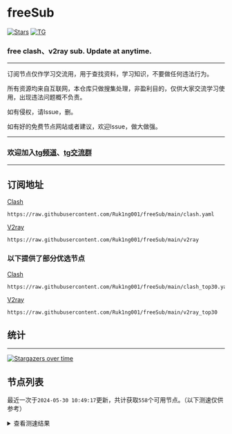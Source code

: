 # freeSub
[![Stars](https://img.shields.io/github/stars/Ruk1ng001/freeSub)](https://github.com/Ruk1ng001/freeSub/stargazers)
[![TG](https://img.shields.io/badge/Telegram-gray?logo=Telegram)](https://t.me/Ruk1ng001)
### free clash、v2ray sub. Update at anytime.

---

订阅节点仅作学习交流用，用于查找资料，学习知识，不要做任何违法行为。

所有资源均来自互联网，本仓库只做搜集处理，非盈利目的，仅供大家交流学习使用，出现违法问题概不负责。

如有侵权，请Issue，删。

如有好的免费节点网站或者建议，欢迎Issue，做大做强。

---

### 欢迎加入[tg频道](https://t.me/Ruk1ng001)、[tg交流群](https://t.me/+-e-b04EE5Cw2NmU1)

---

## 订阅地址
[Clash](https://raw.githubusercontent.com/Ruk1ng001/freeSub/main/clash.yaml)
```
https://raw.githubusercontent.com/Ruk1ng001/freeSub/main/clash.yaml
```
[V2ray](https://raw.githubusercontent.com/Ruk1ng001/freeSub/main/v2ray)
```
https://raw.githubusercontent.com/Ruk1ng001/freeSub/main/v2ray
```
### 以下提供了部分优选节点

[Clash](https://raw.githubusercontent.com/Ruk1ng001/freeSub/main/clash_top30.yaml)
```
https://raw.githubusercontent.com/Ruk1ng001/freeSub/main/clash_top30.yaml
```
[V2ray](https://raw.githubusercontent.com/Ruk1ng001/freeSub/main/v2ray_top30)
```
https://raw.githubusercontent.com/Ruk1ng001/freeSub/main/v2ray_top30
```

## 统计

---

[![Stargazers over time](https://starchart.cc/Ruk1ng001/freeSub.svg)](https://starchart.cc/Ruk1ng001/freeSub)

## 节点列表

最近一次于`2024-05-30 10:49:17`更新，共计获取`558`个可用节点。（以下测速仅供参考）

<details> <summary>查看测速结果</summary>

| 序号 | 节点 | 带宽 | 延迟 |
|:--:|:--:|:--:|:--:|
 | 1 | CN😈github.com/Ruk1ng001_121861259 | 4.04MB/s | 425.00ms |
 | 2 | CN😈github.com/Ruk1ng001_609196830 | 3.84MB/s | 354.00ms |
 | 3 | CN😈github.com/Ruk1ng001_193044642 | 3.80MB/s | 400.00ms |
 | 4 | CN😈github.com/Ruk1ng001_-1206978789 | 3.65MB/s | 541.00ms |
 | 5 | JP😈github.com/Ruk1ng001_-1576351483 | 3.54MB/s | 925.00ms |
 | 6 | CN😈github.com/Ruk1ng001_-7431999 | 3.48MB/s | 367.00ms |
 | 7 | CA😈github.com/Ruk1ng001_917255977 | 3.27MB/s | 509.00ms |
 | 8 | CN😈github.com/Ruk1ng001_319638692 | 3.19MB/s | 670.00ms |
 | 9 | HK😈github.com/Ruk1ng001_88064420 | 3.18MB/s | 567.00ms |
 | 10 | CN😈github.com/Ruk1ng001_2026941423 | 3.15MB/s | 1211.00ms |
 | 11 | CH😈github.com/Ruk1ng001_208737143 | 3.11MB/s | 519.00ms |
 | 12 | CN😈github.com/Ruk1ng001_734593672 | 3.08MB/s | 716.00ms |
 | 13 | CN😈github.com/Ruk1ng001_-1240602613 | 3.04MB/s | 538.00ms |
 | 14 | CN😈github.com/Ruk1ng001_906394546 | 2.92MB/s | 630.00ms |
 | 15 | CN😈github.com/Ruk1ng001_-945379178 | 2.88MB/s | 1864.00ms |
 | 16 | CN😈github.com/Ruk1ng001_15813681 | 2.83MB/s | 467.00ms |
 | 17 | CH😈github.com/Ruk1ng001_-542589151 | 2.75MB/s | 660.00ms |
 | 18 | CN😈github.com/Ruk1ng001_-315924638 | 2.73MB/s | 549.00ms |
 | 19 | CN😈github.com/Ruk1ng001_-1820570870 | 2.71MB/s | 523.00ms |
 | 20 | CH😈github.com/Ruk1ng001_-691478478 | 2.71MB/s | 1508.00ms |
 | 21 | Other😈github.com/Ruk1ng001_-1279966270 | 2.66MB/s | 709.00ms |
 | 22 | CN😈github.com/Ruk1ng001_1125181774 | 2.54MB/s | 616.00ms |
 | 23 | Euro😈github.com/Ruk1ng001_-396401532 | 2.52MB/s | 604.00ms |
 | 24 | CN😈github.com/Ruk1ng001_740724400 | 2.47MB/s | 1387.00ms |
 | 25 | CN😈github.com/Ruk1ng001_-1922129779 | 2.33MB/s | 313.00ms |
 | 26 | SG😈github.com/Ruk1ng001_-2065841208 | 2.30MB/s | 471.00ms |
 | 27 | CN😈github.com/Ruk1ng001_-1518005797 | 2.28MB/s | 582.00ms |
 | 28 | TW😈github.com/Ruk1ng001_-406124601 | 2.27MB/s | 400.00ms |
 | 29 | Other😈github.com/Ruk1ng001_-154105765 | 2.27MB/s | 586.00ms |
 | 30 | CN😈github.com/Ruk1ng001_999422102 | 2.25MB/s | 984.00ms |
 | 31 | CH😈github.com/Ruk1ng001_-17622710 | 2.24MB/s | 753.00ms |
 | 32 | SG😈github.com/Ruk1ng001_120470051 | 2.23MB/s | 473.00ms |
 | 33 | TW😈github.com/Ruk1ng001_-414360870 | 2.22MB/s | 380.00ms |
 | 34 | TW😈github.com/Ruk1ng001_-604235110 | 2.20MB/s | 355.00ms |
 | 35 | SG😈github.com/Ruk1ng001_389033407 | 2.20MB/s | 524.00ms |
 | 36 | SG😈github.com/Ruk1ng001_-457391637 | 2.18MB/s | 527.00ms |
 | 37 | CN😈github.com/Ruk1ng001_-1784601529 | 2.17MB/s | 524.00ms |
 | 38 | CA😈github.com/Ruk1ng001_-2134427733 | 2.10MB/s | 1670.00ms |
 | 39 | CN😈github.com/Ruk1ng001_146912623 | 2.07MB/s | 773.00ms |
 | 40 | KR😈github.com/Ruk1ng001_-869093871 | 2.06MB/s | 418.00ms |
 | 41 | Other😈github.com/Ruk1ng001_428710377 | 2.04MB/s | 349.00ms |
 | 42 | Asia😈github.com/Ruk1ng001_745024524 | 2.03MB/s | 839.00ms |
 | 43 | CN😈github.com/Ruk1ng001_-2087116798 | 2.01MB/s | 755.00ms |
 | 44 | SG😈github.com/Ruk1ng001_805306763 | 2.00MB/s | 417.00ms |
 | 45 | JP😈github.com/Ruk1ng001_917828689 | 1.96MB/s | 415.00ms |
 | 46 | AU😈github.com/Ruk1ng001_1219834131 | 1.95MB/s | 583.00ms |
 | 47 | CN😈github.com/Ruk1ng001_-903636143 | 1.93MB/s | 1055.00ms |
 | 48 | HK😈github.com/Ruk1ng001_1203476530 | 1.84MB/s | 1378.00ms |
 | 49 | HK😈github.com/Ruk1ng001_-2071948513 | 1.83MB/s | 801.00ms |
 | 50 | SG😈github.com/Ruk1ng001_848727 | 1.81MB/s | 393.00ms |
 | 51 | KR😈github.com/Ruk1ng001_-1199331161 | 1.80MB/s | 663.00ms |
 | 52 | Africa😈github.com/Ruk1ng001_986862858 | 1.73MB/s | 452.00ms |
 | 53 | CN😈github.com/Ruk1ng001_477943742 | 1.71MB/s | 1395.00ms |
 | 54 | HK😈github.com/Ruk1ng001_-1255103907 | 1.62MB/s | 1181.00ms |
 | 55 | JP😈github.com/Ruk1ng001_-360716951 | 1.61MB/s | 566.00ms |
 | 56 | JP😈github.com/Ruk1ng001_1190651620 | 1.57MB/s | 520.00ms |
 | 57 | CN😈github.com/Ruk1ng001_482506552 | 1.56MB/s | 1198.00ms |
 | 58 | CA😈github.com/Ruk1ng001_1864580791 | 1.55MB/s | 1358.00ms |
 | 59 | JP😈github.com/Ruk1ng001_-1057562907 | 1.54MB/s | 650.00ms |
 | 60 | UM😈github.com/Ruk1ng001_-1886715007 | 1.54MB/s | 1327.00ms |
 | 61 | CA😈github.com/Ruk1ng001_-1591117744 | 1.54MB/s | 1542.00ms |
 | 62 | CN😈github.com/Ruk1ng001_825794549 | 1.53MB/s | 654.00ms |
 | 63 | CA😈github.com/Ruk1ng001_-1434398084 | 1.52MB/s | 1449.00ms |
 | 64 | JP😈github.com/Ruk1ng001_839126155 | 1.51MB/s | 510.00ms |
 | 65 | CA😈github.com/Ruk1ng001_484002641 | 1.50MB/s | 1689.00ms |
 | 66 | CN😈github.com/Ruk1ng001_-1515620563 | 1.48MB/s | 649.00ms |
 | 67 | UM😈github.com/Ruk1ng001_885467544 | 1.48MB/s | 1235.00ms |
 | 68 | CA😈github.com/Ruk1ng001_200979588 | 1.47MB/s | 1795.00ms |
 | 69 | CA😈github.com/Ruk1ng001_-1434600519 | 1.45MB/s | 1851.00ms |
 | 70 | CA😈github.com/Ruk1ng001_-342995459 | 1.45MB/s | 1247.00ms |
 | 71 | CA😈github.com/Ruk1ng001_1791391889 | 1.43MB/s | 1760.00ms |
 | 72 | Americas😈github.com/Ruk1ng001_1388672434 | 1.42MB/s | 1687.00ms |
 | 73 | UM😈github.com/Ruk1ng001_-2038148295 | 1.42MB/s | 1278.00ms |
 | 74 | KZ😈github.com/Ruk1ng001_-581594089 | 1.42MB/s | 915.00ms |
 | 75 | CA😈github.com/Ruk1ng001_1024170753 | 1.40MB/s | 1496.00ms |
 | 76 | CA😈github.com/Ruk1ng001_577571612 | 1.40MB/s | 1067.00ms |
 | 77 | CN😈github.com/Ruk1ng001_-1675632582 | 1.39MB/s | 574.00ms |
 | 78 | UM😈github.com/Ruk1ng001_-102191318 | 1.38MB/s | 1594.00ms |
 | 79 | KR😈github.com/Ruk1ng001_336742953 | 1.38MB/s | 643.00ms |
 | 80 | CA😈github.com/Ruk1ng001_-1787101752 | 1.36MB/s | 1792.00ms |
 | 81 | CA😈github.com/Ruk1ng001_-1335804858 | 1.34MB/s | 944.00ms |
 | 82 | SG😈github.com/Ruk1ng001_-2026700889 | 1.34MB/s | 482.00ms |
 | 83 | CA😈github.com/Ruk1ng001_692031390 | 1.34MB/s | 2081.00ms |
 | 84 | UM😈github.com/Ruk1ng001_435540059 | 1.33MB/s | 1261.00ms |
 | 85 | CA😈github.com/Ruk1ng001_-561045334 | 1.33MB/s | 1567.00ms |
 | 86 | US😈github.com/Ruk1ng001_913848007 | 1.32MB/s | 1652.00ms |
 | 87 | CA😈github.com/Ruk1ng001_-971398023 | 1.31MB/s | 1554.00ms |
 | 88 | Other😈github.com/Ruk1ng001_-352530556 | 1.31MB/s | 1040.00ms |
 | 89 | CA😈github.com/Ruk1ng001_879568574 | 1.30MB/s | 533.00ms |
 | 90 | CA😈github.com/Ruk1ng001_834795342 | 1.29MB/s | 1052.00ms |
 | 91 | UM😈github.com/Ruk1ng001_-986054600 | 1.29MB/s | 1022.00ms |
 | 92 | CA😈github.com/Ruk1ng001_519180423 | 1.27MB/s | 1009.00ms |
 | 93 | UM😈github.com/Ruk1ng001_1978053647 | 1.27MB/s | 1062.00ms |
 | 94 | CA😈github.com/Ruk1ng001_1712162064 | 1.26MB/s | 1711.00ms |
 | 95 | JP😈github.com/Ruk1ng001_1569210954 | 1.25MB/s | 521.00ms |
 | 96 | UM😈github.com/Ruk1ng001_-1729192643 | 1.25MB/s | 1118.00ms |
 | 97 | Other😈github.com/Ruk1ng001_2092996903 | 1.25MB/s | 991.00ms |
 | 98 | Other😈github.com/Ruk1ng001_-553933340 | 1.24MB/s | 1093.00ms |
 | 99 | CA😈github.com/Ruk1ng001_-398383811 | 1.24MB/s | 1064.00ms |
 | 100 | UM😈github.com/Ruk1ng001_226075827 | 1.22MB/s | 1436.00ms |
 | 101 | CN😈github.com/Ruk1ng001_2121892508 | 1.22MB/s | 608.00ms |
 | 102 | UM😈github.com/Ruk1ng001_504772146 | 1.21MB/s | 1104.00ms |
 | 103 | CN😈github.com/Ruk1ng001_1708283347 | 1.21MB/s | 702.00ms |
 | 104 | CN😈github.com/Ruk1ng001_1704349606 | 1.20MB/s | 1188.00ms |
 | 105 | CA😈github.com/Ruk1ng001_1007607298 | 1.20MB/s | 1782.00ms |
 | 106 | Other😈github.com/Ruk1ng001_901170620 | 1.20MB/s | 1042.00ms |
 | 107 | CA😈github.com/Ruk1ng001_-1967456951 | 1.18MB/s | 1089.00ms |
 | 108 | Other😈github.com/Ruk1ng001_-618823350 | 1.17MB/s | 1106.00ms |
 | 109 | CA😈github.com/Ruk1ng001_-2025883988 | 1.17MB/s | 1497.00ms |
 | 110 | CA😈github.com/Ruk1ng001_-1946169941 | 1.17MB/s | 1717.00ms |
 | 111 | CA😈github.com/Ruk1ng001_2008048428 | 1.17MB/s | 1639.00ms |
 | 112 | CA😈github.com/Ruk1ng001_-1716620041 | 1.17MB/s | 1786.00ms |
 | 113 | CA😈github.com/Ruk1ng001_-445362946 | 1.17MB/s | 1557.00ms |
 | 114 | CN😈github.com/Ruk1ng001_1207210027 | 1.15MB/s | 896.00ms |
 | 115 | UM😈github.com/Ruk1ng001_820753645 | 1.15MB/s | 1723.00ms |
 | 116 | US😈github.com/Ruk1ng001_2008536902 | 1.15MB/s | 2594.00ms |
 | 117 | UM😈github.com/Ruk1ng001_-973268451 | 1.15MB/s | 1470.00ms |
 | 118 | UM😈github.com/Ruk1ng001_1941783802 | 1.15MB/s | 1903.00ms |
 | 119 | CA😈github.com/Ruk1ng001_-1229922289 | 1.14MB/s | 1538.00ms |
 | 120 | CA😈github.com/Ruk1ng001_-896856930 | 1.14MB/s | 1175.00ms |
 | 121 | CA😈github.com/Ruk1ng001_1840301856 | 1.14MB/s | 1560.00ms |
 | 122 | CA😈github.com/Ruk1ng001_1885262548 | 1.13MB/s | 1689.00ms |
 | 123 | Other😈github.com/Ruk1ng001_482699947 | 1.13MB/s | 565.00ms |
 | 124 | Americas😈github.com/Ruk1ng001_218289681 | 1.13MB/s | 1461.00ms |
 | 125 | CA😈github.com/Ruk1ng001_-1344744970 | 1.13MB/s | 1675.00ms |
 | 126 | DE😈github.com/Ruk1ng001_973732504 | 1.12MB/s | 828.00ms |
 | 127 | UM😈github.com/Ruk1ng001_-1094959828 | 1.12MB/s | 977.00ms |
 | 128 | CA😈github.com/Ruk1ng001_-1508768369 | 1.12MB/s | 1623.00ms |
 | 129 | CN😈github.com/Ruk1ng001_1950986225 | 1.12MB/s | 763.00ms |
 | 130 | CA😈github.com/Ruk1ng001_1262241565 | 1.11MB/s | 1738.00ms |
 | 131 | CA😈github.com/Ruk1ng001_-316410428 | 1.11MB/s | 1674.00ms |
 | 132 | UM😈github.com/Ruk1ng001_-862566499 | 1.11MB/s | 1164.00ms |
 | 133 | CA😈github.com/Ruk1ng001_-1195446286 | 1.10MB/s | 2065.00ms |
 | 134 | CA😈github.com/Ruk1ng001_1362513501 | 1.10MB/s | 1502.00ms |
 | 135 | CA😈github.com/Ruk1ng001_-589470478 | 1.09MB/s | 2055.00ms |
 | 136 | CA😈github.com/Ruk1ng001_-1675523015 | 1.09MB/s | 1765.00ms |
 | 137 | CH😈github.com/Ruk1ng001_-1024973147 | 1.09MB/s | 983.00ms |
 | 138 | CA😈github.com/Ruk1ng001_2145981711 | 1.09MB/s | 1524.00ms |
 | 139 | CA😈github.com/Ruk1ng001_1602438490 | 1.09MB/s | 1727.00ms |
 | 140 | SG😈github.com/Ruk1ng001_1604151024 | 1.09MB/s | 519.00ms |
 | 141 | CA😈github.com/Ruk1ng001_859666330 | 1.09MB/s | 1721.00ms |
 | 142 | UM😈github.com/Ruk1ng001_532150856 | 1.08MB/s | 1516.00ms |
 | 143 | CA😈github.com/Ruk1ng001_-344621652 | 1.08MB/s | 1901.00ms |
 | 144 | CA😈github.com/Ruk1ng001_-741131825 | 1.08MB/s | 1624.00ms |
 | 145 | CA😈github.com/Ruk1ng001_476804553 | 1.07MB/s | 1727.00ms |
 | 146 | CA😈github.com/Ruk1ng001_770685880 | 1.07MB/s | 1216.00ms |
 | 147 | CA😈github.com/Ruk1ng001_-1905948420 | 1.07MB/s | 1942.00ms |
 | 148 | Other😈github.com/Ruk1ng001_-1039305949 | 1.07MB/s | 1240.00ms |
 | 149 | CA😈github.com/Ruk1ng001_-1506424712 | 1.07MB/s | 1621.00ms |
 | 150 | CA😈github.com/Ruk1ng001_1885078087 | 1.07MB/s | 1770.00ms |
 | 151 | CA😈github.com/Ruk1ng001_-512912460 | 1.07MB/s | 1726.00ms |
 | 152 | FR😈github.com/Ruk1ng001_-1722029935 | 1.07MB/s | 1760.00ms |
 | 153 | CA😈github.com/Ruk1ng001_1216034403 | 1.07MB/s | 2042.00ms |
 | 154 | CA😈github.com/Ruk1ng001_-543182953 | 1.07MB/s | 2002.00ms |
 | 155 | CA😈github.com/Ruk1ng001_-1920177184 | 1.06MB/s | 1680.00ms |
 | 156 | Americas😈github.com/Ruk1ng001_-348534521 | 1.06MB/s | 1960.00ms |
 | 157 | CA😈github.com/Ruk1ng001_-617535767 | 1.06MB/s | 1732.00ms |
 | 158 | CA😈github.com/Ruk1ng001_-975398139 | 1.06MB/s | 1745.00ms |
 | 159 | CA😈github.com/Ruk1ng001_2053352048 | 1.06MB/s | 1550.00ms |
 | 160 | CA😈github.com/Ruk1ng001_-1745654583 | 1.06MB/s | 1654.00ms |
 | 161 | CA😈github.com/Ruk1ng001_-23463625 | 1.06MB/s | 1950.00ms |
 | 162 | CA😈github.com/Ruk1ng001_-126199103 | 1.05MB/s | 1674.00ms |
 | 163 | CA😈github.com/Ruk1ng001_-198795569 | 1.05MB/s | 1687.00ms |
 | 164 | CA😈github.com/Ruk1ng001_1307001835 | 1.04MB/s | 1906.00ms |
 | 165 | CA😈github.com/Ruk1ng001_1923442888 | 1.04MB/s | 1560.00ms |
 | 166 | CA😈github.com/Ruk1ng001_2072035133 | 1.04MB/s | 1862.00ms |
 | 167 | CA😈github.com/Ruk1ng001_-964437350 | 1.04MB/s | 1584.00ms |
 | 168 | CA😈github.com/Ruk1ng001_-1296741748 | 1.04MB/s | 1863.00ms |
 | 169 | CA😈github.com/Ruk1ng001_2096260033 | 1.04MB/s | 1836.00ms |
 | 170 | CA😈github.com/Ruk1ng001_-824022223 | 1.03MB/s | 2078.00ms |
 | 171 | CA😈github.com/Ruk1ng001_764665579 | 1.03MB/s | 1975.00ms |
 | 172 | CA😈github.com/Ruk1ng001_-1833797449 | 1.03MB/s | 1859.00ms |
 | 173 | CA😈github.com/Ruk1ng001_874470658 | 1.03MB/s | 1681.00ms |
 | 174 | CA😈github.com/Ruk1ng001_977859866 | 1.03MB/s | 1924.00ms |
 | 175 | UM😈github.com/Ruk1ng001_1170109059 | 1.02MB/s | 1638.00ms |
 | 176 | CA😈github.com/Ruk1ng001_-1729802022 | 1.02MB/s | 1678.00ms |
 | 177 | CN😈github.com/Ruk1ng001_-1457532390 | 1.02MB/s | 961.00ms |
 | 178 | DE😈github.com/Ruk1ng001_2088171658 | 1.02MB/s | 878.00ms |
 | 179 | CA😈github.com/Ruk1ng001_-512728682 | 1.01MB/s | 1194.00ms |
 | 180 | CN😈github.com/Ruk1ng001_1121528462 | 1.01MB/s | 774.00ms |
 | 181 | CA😈github.com/Ruk1ng001_-1494982010 | 1022.18KB/s | 1676.00ms |
 | 182 | CA😈github.com/Ruk1ng001_-1820981653 | 1021.67KB/s | 1467.00ms |
 | 183 | CA😈github.com/Ruk1ng001_89083416 | 1019.95KB/s | 2202.00ms |
 | 184 | CA😈github.com/Ruk1ng001_-1575484830 | 1019.24KB/s | 2099.00ms |
 | 185 | CA😈github.com/Ruk1ng001_1068157535 | 1016.34KB/s | 1847.00ms |
 | 186 | US😈github.com/Ruk1ng001_303307089 | 1015.13KB/s | 1273.00ms |
 | 187 | CA😈github.com/Ruk1ng001_-592430178 | 1012.01KB/s | 1878.00ms |
 | 188 | CA😈github.com/Ruk1ng001_-268652047 | 1011.01KB/s | 2053.00ms |
 | 189 | CA😈github.com/Ruk1ng001_-1423800034 | 1002.14KB/s | 2140.00ms |
 | 190 | CA😈github.com/Ruk1ng001_1391546740 | 999.52KB/s | 2134.00ms |
 | 191 | NL😈github.com/Ruk1ng001_-331801907 | 999.35KB/s | 613.00ms |
 | 192 | CA😈github.com/Ruk1ng001_-650292875 | 998.55KB/s | 1677.00ms |
 | 193 | FR😈github.com/Ruk1ng001_-2096321756 | 998.49KB/s | 880.00ms |
 | 194 | CA😈github.com/Ruk1ng001_-1689549925 | 997.39KB/s | 1727.00ms |
 | 195 | CA😈github.com/Ruk1ng001_1397889987 | 996.27KB/s | 1578.00ms |
 | 196 | CA😈github.com/Ruk1ng001_2003495174 | 994.89KB/s | 1518.00ms |
 | 197 | FR😈github.com/Ruk1ng001_-416544445 | 989.14KB/s | 727.00ms |
 | 198 | CA😈github.com/Ruk1ng001_1822010211 | 987.86KB/s | 2074.00ms |
 | 199 | FR😈github.com/Ruk1ng001_-1182933090 | 986.32KB/s | 903.00ms |
 | 200 | FR😈github.com/Ruk1ng001_628145102 | 982.34KB/s | 758.00ms |
 | 201 | UM😈github.com/Ruk1ng001_-1435176239 | 973.13KB/s | 1635.00ms |
 | 202 | JP😈github.com/Ruk1ng001_1582683577 | 972.73KB/s | 596.00ms |
 | 203 | Other😈github.com/Ruk1ng001_1972596040 | 970.15KB/s | 799.00ms |
 | 204 | FR😈github.com/Ruk1ng001_1547493110 | 968.18KB/s | 730.00ms |
 | 205 | CA😈github.com/Ruk1ng001_1744140237 | 963.25KB/s | 1867.00ms |
 | 206 | US😈github.com/Ruk1ng001_-302591398 | 960.77KB/s | 970.00ms |
 | 207 | SE😈github.com/Ruk1ng001_721298334 | 960.68KB/s | 987.00ms |
 | 208 | CA😈github.com/Ruk1ng001_1165151255 | 959.62KB/s | 1559.00ms |
 | 209 | Other😈github.com/Ruk1ng001_1184940032 | 957.69KB/s | 1634.00ms |
 | 210 | CN😈github.com/Ruk1ng001_536822818 | 955.91KB/s | 633.00ms |
 | 211 | PL😈github.com/Ruk1ng001_1831781205 | 954.76KB/s | 689.00ms |
 | 212 | CA😈github.com/Ruk1ng001_-1472012229 | 953.67KB/s | 1582.00ms |
 | 213 | FR😈github.com/Ruk1ng001_-634455245 | 953.17KB/s | 757.00ms |
 | 214 | FR😈github.com/Ruk1ng001_-695916869 | 951.43KB/s | 758.00ms |
 | 215 | US😈github.com/Ruk1ng001_-360701294 | 949.92KB/s | 785.00ms |
 | 216 | FR😈github.com/Ruk1ng001_738482068 | 947.35KB/s | 887.00ms |
 | 217 | PL😈github.com/Ruk1ng001_232938967 | 945.94KB/s | 704.00ms |
 | 218 | CA😈github.com/Ruk1ng001_-274727703 | 945.27KB/s | 1664.00ms |
 | 219 | FR😈github.com/Ruk1ng001_-2070337518 | 944.35KB/s | 985.00ms |
 | 220 | Other😈github.com/Ruk1ng001_1037780964 | 944.09KB/s | 742.00ms |
 | 221 | NL😈github.com/Ruk1ng001_-1015548933 | 941.91KB/s | 1340.00ms |
 | 222 | FR😈github.com/Ruk1ng001_-379124212 | 938.67KB/s | 775.00ms |
 | 223 | FR😈github.com/Ruk1ng001_1511055292 | 938.56KB/s | 811.00ms |
 | 224 | FR😈github.com/Ruk1ng001_-1611703640 | 938.27KB/s | 943.00ms |
 | 225 | NL😈github.com/Ruk1ng001_-1059410687 | 936.17KB/s | 1374.00ms |
 | 226 | US😈github.com/Ruk1ng001_1819111370 | 935.56KB/s | 1316.00ms |
 | 227 | FR😈github.com/Ruk1ng001_789564023 | 933.30KB/s | 738.00ms |
 | 228 | FR😈github.com/Ruk1ng001_995614948 | 932.38KB/s | 770.00ms |
 | 229 | FR😈github.com/Ruk1ng001_-771843790 | 931.98KB/s | 754.00ms |
 | 230 | FR😈github.com/Ruk1ng001_1158107128 | 931.85KB/s | 926.00ms |
 | 231 | FR😈github.com/Ruk1ng001_475009219 | 931.04KB/s | 949.00ms |
 | 232 | FR😈github.com/Ruk1ng001_589236884 | 928.99KB/s | 774.00ms |
 | 233 | FR😈github.com/Ruk1ng001_-1728010228 | 928.62KB/s | 750.00ms |
 | 234 | FR😈github.com/Ruk1ng001_-903392398 | 928.33KB/s | 774.00ms |
 | 235 | US😈github.com/Ruk1ng001_-1697993807 | 928.05KB/s | 774.00ms |
 | 236 | FR😈github.com/Ruk1ng001_2065431990 | 927.56KB/s | 920.00ms |
 | 237 | FR😈github.com/Ruk1ng001_1645611922 | 924.41KB/s | 745.00ms |
 | 238 | FR😈github.com/Ruk1ng001_49151771 | 923.37KB/s | 739.00ms |
 | 239 | Other😈github.com/Ruk1ng001_-1175857349 | 922.78KB/s | 1607.00ms |
 | 240 | FR😈github.com/Ruk1ng001_-1857771266 | 920.08KB/s | 763.00ms |
 | 241 | US😈github.com/Ruk1ng001_439487986 | 919.01KB/s | 951.00ms |
 | 242 | FR😈github.com/Ruk1ng001_1128113646 | 917.77KB/s | 772.00ms |
 | 243 | FR😈github.com/Ruk1ng001_1514432225 | 917.33KB/s | 950.00ms |
 | 244 | CA😈github.com/Ruk1ng001_295479432 | 914.13KB/s | 1635.00ms |
 | 245 | US😈github.com/Ruk1ng001_-962383505 | 913.30KB/s | 760.00ms |
 | 246 | Other😈github.com/Ruk1ng001_-1747887570 | 912.35KB/s | 1591.00ms |
 | 247 | Other😈github.com/Ruk1ng001_1300892440 | 912.33KB/s | 759.00ms |
 | 248 | CA😈github.com/Ruk1ng001_2072947251 | 911.74KB/s | 1717.00ms |
 | 249 | FR😈github.com/Ruk1ng001_-552765619 | 911.60KB/s | 760.00ms |
 | 250 | DE😈github.com/Ruk1ng001_796239369 | 911.35KB/s | 938.00ms |
 | 251 | FR😈github.com/Ruk1ng001_955397849 | 910.28KB/s | 938.00ms |
 | 252 | PL😈github.com/Ruk1ng001_1273291453 | 908.55KB/s | 707.00ms |
 | 253 | Other😈github.com/Ruk1ng001_1540704172 | 906.95KB/s | 951.00ms |
 | 254 | FR😈github.com/Ruk1ng001_1582206346 | 905.59KB/s | 919.00ms |
 | 255 | SG😈github.com/Ruk1ng001_-1988397824 | 905.57KB/s | 524.00ms |
 | 256 | PL😈github.com/Ruk1ng001_884534536 | 903.22KB/s | 702.00ms |
 | 257 | US😈github.com/Ruk1ng001_1797588643 | 900.38KB/s | 1387.00ms |
 | 258 | NL😈github.com/Ruk1ng001_459288418 | 899.92KB/s | 1394.00ms |
 | 259 | PL😈github.com/Ruk1ng001_-2052711301 | 898.29KB/s | 777.00ms |
 | 260 | FR😈github.com/Ruk1ng001_-373948873 | 897.59KB/s | 751.00ms |
 | 261 | CN😈github.com/Ruk1ng001_-1908810807 | 895.70KB/s | 743.00ms |
 | 262 | FR😈github.com/Ruk1ng001_1837942177 | 895.26KB/s | 793.00ms |
 | 263 | FR😈github.com/Ruk1ng001_-834642622 | 894.04KB/s | 812.00ms |
 | 264 | FR😈github.com/Ruk1ng001_2090908757 | 891.54KB/s | 966.00ms |
 | 265 | CA😈github.com/Ruk1ng001_646699130 | 887.28KB/s | 2140.00ms |
 | 266 | CA😈github.com/Ruk1ng001_2021478874 | 887.28KB/s | 2192.00ms |
 | 267 | FR😈github.com/Ruk1ng001_-1255259185 | 882.48KB/s | 808.00ms |
 | 268 | CA😈github.com/Ruk1ng001_-708378092 | 881.27KB/s | 2186.00ms |
 | 269 | Euro😈github.com/Ruk1ng001_936188442 | 878.54KB/s | 1265.00ms |
 | 270 | FR😈github.com/Ruk1ng001_331755800 | 876.39KB/s | 804.00ms |
 | 271 | CA😈github.com/Ruk1ng001_102931221 | 875.54KB/s | 1776.00ms |
 | 272 | FR😈github.com/Ruk1ng001_-1815876387 | 874.95KB/s | 790.00ms |
 | 273 | FR😈github.com/Ruk1ng001_1086922309 | 874.63KB/s | 820.00ms |
 | 274 | FR😈github.com/Ruk1ng001_1063657475 | 874.34KB/s | 769.00ms |
 | 275 | US😈github.com/Ruk1ng001_-713568614 | 873.95KB/s | 1091.00ms |
 | 276 | CA😈github.com/Ruk1ng001_2032206835 | 872.29KB/s | 2145.00ms |
 | 277 | FR😈github.com/Ruk1ng001_-1053759612 | 870.66KB/s | 1103.00ms |
 | 278 | FR😈github.com/Ruk1ng001_-790404634 | 869.82KB/s | 1000.00ms |
 | 279 | FR😈github.com/Ruk1ng001_-1663307983 | 868.17KB/s | 789.00ms |
 | 280 | FR😈github.com/Ruk1ng001_889555388 | 867.02KB/s | 854.00ms |
 | 281 | Other😈github.com/Ruk1ng001_-1178838015 | 865.87KB/s | 1005.00ms |
 | 282 | GB😈github.com/Ruk1ng001_986907291 | 864.95KB/s | 891.00ms |
 | 283 | CA😈github.com/Ruk1ng001_279390151 | 864.25KB/s | 1502.00ms |
 | 284 | PL😈github.com/Ruk1ng001_506080190 | 863.96KB/s | 786.00ms |
 | 285 | US😈github.com/Ruk1ng001_912629114 | 863.69KB/s | 1132.00ms |
 | 286 | TW😈github.com/Ruk1ng001_1804542208 | 863.15KB/s | 1727.00ms |
 | 287 | FR😈github.com/Ruk1ng001_631136814 | 861.84KB/s | 791.00ms |
 | 288 | CA😈github.com/Ruk1ng001_-292540982 | 860.37KB/s | 1472.00ms |
 | 289 | Euro😈github.com/Ruk1ng001_1940271397 | 859.77KB/s | 999.00ms |
 | 290 | US😈github.com/Ruk1ng001_1650935518 | 858.50KB/s | 1057.00ms |
 | 291 | CA😈github.com/Ruk1ng001_1709866853 | 857.91KB/s | 1635.00ms |
 | 292 | CA😈github.com/Ruk1ng001_-41519520 | 856.37KB/s | 1864.00ms |
 | 293 | PL😈github.com/Ruk1ng001_121942279 | 854.54KB/s | 783.00ms |
 | 294 | PL😈github.com/Ruk1ng001_-447709406 | 854.41KB/s | 771.00ms |
 | 295 | GB😈github.com/Ruk1ng001_-69782193 | 853.40KB/s | 967.00ms |
 | 296 | JP😈github.com/Ruk1ng001_-1501186216 | 853.33KB/s | 598.00ms |
 | 297 | NL😈github.com/Ruk1ng001_-730927187 | 850.08KB/s | 657.00ms |
 | 298 | NL😈github.com/Ruk1ng001_-1100658875 | 848.67KB/s | 659.00ms |
 | 299 | US😈github.com/Ruk1ng001_8788836 | 846.12KB/s | 794.00ms |
 | 300 | US😈github.com/Ruk1ng001_152166326 | 842.96KB/s | 790.00ms |
 | 301 | FR😈github.com/Ruk1ng001_118942455 | 837.18KB/s | 818.00ms |
 | 302 | CA😈github.com/Ruk1ng001_2091039423 | 836.18KB/s | 1638.00ms |
 | 303 | PL😈github.com/Ruk1ng001_-1364677211 | 835.59KB/s | 807.00ms |
 | 304 | PL😈github.com/Ruk1ng001_-1202310742 | 835.19KB/s | 1014.00ms |
 | 305 | PL😈github.com/Ruk1ng001_-967417382 | 834.85KB/s | 826.00ms |
 | 306 | CA😈github.com/Ruk1ng001_-2111222179 | 834.82KB/s | 1613.00ms |
 | 307 | CA😈github.com/Ruk1ng001_-1163513207 | 833.65KB/s | 1681.00ms |
 | 308 | US😈github.com/Ruk1ng001_-1506833023 | 832.85KB/s | 882.00ms |
 | 309 | FR😈github.com/Ruk1ng001_1428602512 | 831.70KB/s | 846.00ms |
 | 310 | Other😈github.com/Ruk1ng001_-72080606 | 829.28KB/s | 815.00ms |
 | 311 | PL😈github.com/Ruk1ng001_1391354938 | 828.42KB/s | 1156.00ms |
 | 312 | US😈github.com/Ruk1ng001_790854164 | 827.13KB/s | 809.00ms |
 | 313 | CN😈github.com/Ruk1ng001_1182184118 | 824.90KB/s | 2616.00ms |
 | 314 | PL😈github.com/Ruk1ng001_-274181699 | 821.60KB/s | 803.00ms |
 | 315 | CA😈github.com/Ruk1ng001_-745706713 | 821.30KB/s | 1643.00ms |
 | 316 | CA😈github.com/Ruk1ng001_1238856864 | 818.40KB/s | 2097.00ms |
 | 317 | CA😈github.com/Ruk1ng001_-2046415725 | 810.14KB/s | 2172.00ms |
 | 318 | PL😈github.com/Ruk1ng001_-1409690240 | 808.77KB/s | 823.00ms |
 | 319 | US😈github.com/Ruk1ng001_-1218805652 | 807.93KB/s | 821.00ms |
 | 320 | Other😈github.com/Ruk1ng001_727207495 | 806.40KB/s | 808.00ms |
 | 321 | US😈github.com/Ruk1ng001_-885095444 | 805.94KB/s | 812.00ms |
 | 322 | TW😈github.com/Ruk1ng001_-1566649214 | 803.88KB/s | 2087.00ms |
 | 323 | Asia😈github.com/Ruk1ng001_-670150666 | 803.83KB/s | 1027.00ms |
 | 324 | CA😈github.com/Ruk1ng001_1422081840 | 801.86KB/s | 1754.00ms |
 | 325 | CA😈github.com/Ruk1ng001_1949834308 | 800.70KB/s | 1843.00ms |
 | 326 | CA😈github.com/Ruk1ng001_-394796428 | 800.61KB/s | 1611.00ms |
 | 327 | Other😈github.com/Ruk1ng001_-404911409 | 795.93KB/s | 1148.00ms |
 | 328 | TW😈github.com/Ruk1ng001_-1622292703 | 789.11KB/s | 794.00ms |
 | 329 | CA😈github.com/Ruk1ng001_1372547786 | 788.14KB/s | 2183.00ms |
 | 330 | US😈github.com/Ruk1ng001_-523223751 | 783.63KB/s | 925.00ms |
 | 331 | Euro😈github.com/Ruk1ng001_1939085576 | 783.26KB/s | 986.00ms |
 | 332 | US😈github.com/Ruk1ng001_2094351938 | 782.64KB/s | 1038.00ms |
 | 333 | CH😈github.com/Ruk1ng001_-2101205013 | 778.90KB/s | 2057.00ms |
 | 334 | US😈github.com/Ruk1ng001_750938217 | 778.47KB/s | 835.00ms |
 | 335 | FI😈github.com/Ruk1ng001_-719078014 | 773.04KB/s | 1277.00ms |
 | 336 | TW😈github.com/Ruk1ng001_-59736794 | 772.19KB/s | 1198.00ms |
 | 337 | US😈github.com/Ruk1ng001_289425495 | 770.72KB/s | 823.00ms |
 | 338 | CA😈github.com/Ruk1ng001_1295306959 | 765.26KB/s | 1760.00ms |
 | 339 | CA😈github.com/Ruk1ng001_368365411 | 764.47KB/s | 1652.00ms |
 | 340 | Euro😈github.com/Ruk1ng001_-1903884786 | 758.42KB/s | 1132.00ms |
 | 341 | IE😈github.com/Ruk1ng001_-725727590 | 756.22KB/s | 1091.00ms |
 | 342 | CA😈github.com/Ruk1ng001_-901927851 | 754.71KB/s | 2163.00ms |
 | 343 | JP😈github.com/Ruk1ng001_864291881 | 752.89KB/s | 585.00ms |
 | 344 | US😈github.com/Ruk1ng001_-1391849799 | 747.29KB/s | 849.00ms |
 | 345 | US😈github.com/Ruk1ng001_1490566360 | 742.34KB/s | 785.00ms |
 | 346 | Other😈github.com/Ruk1ng001_-1123356504 | 739.33KB/s | 993.00ms |
 | 347 | US😈github.com/Ruk1ng001_2007229343 | 738.20KB/s | 1110.00ms |
 | 348 | US😈github.com/Ruk1ng001_-175899628 | 737.02KB/s | 1093.00ms |
 | 349 | GB😈github.com/Ruk1ng001_-858200896 | 734.31KB/s | 979.00ms |
 | 350 | Other😈github.com/Ruk1ng001_-1819374040 | 734.15KB/s | 873.00ms |
 | 351 | GB😈github.com/Ruk1ng001_-1570583276 | 727.99KB/s | 741.00ms |
 | 352 | US😈github.com/Ruk1ng001_-977091166 | 726.85KB/s | 879.00ms |
 | 353 | CA😈github.com/Ruk1ng001_1548902291 | 725.90KB/s | 2499.00ms |
 | 354 | Euro😈github.com/Ruk1ng001_893730566 | 719.17KB/s | 1085.00ms |
 | 355 | CN😈github.com/Ruk1ng001_-2066242510 | 712.14KB/s | 843.00ms |
 | 356 | US😈github.com/Ruk1ng001_1294667749 | 711.74KB/s | 941.00ms |
 | 357 | US😈github.com/Ruk1ng001_-1315749813 | 710.85KB/s | 827.00ms |
 | 358 | RU😈github.com/Ruk1ng001_528691366 | 707.39KB/s | 2187.00ms |
 | 359 | VE😈github.com/Ruk1ng001_-576429971 | 706.96KB/s | 945.00ms |
 | 360 | GB😈github.com/Ruk1ng001_2107191293 | 706.02KB/s | 778.00ms |
 | 361 | JP😈github.com/Ruk1ng001_762803762 | 704.29KB/s | 617.00ms |
 | 362 | CN😈github.com/Ruk1ng001_1843838071 | 698.91KB/s | 1296.00ms |
 | 363 | VE😈github.com/Ruk1ng001_1696688863 | 697.61KB/s | 904.00ms |
 | 364 | CN😈github.com/Ruk1ng001_705449927 | 696.76KB/s | 1529.00ms |
 | 365 | VE😈github.com/Ruk1ng001_-1605070564 | 696.59KB/s | 985.00ms |
 | 366 | CA😈github.com/Ruk1ng001_36226378 | 694.87KB/s | 2167.00ms |
 | 367 | GB😈github.com/Ruk1ng001_-1780153314 | 694.35KB/s | 790.00ms |
 | 368 | US😈github.com/Ruk1ng001_144286888 | 693.77KB/s | 1181.00ms |
 | 369 | UM😈github.com/Ruk1ng001_-1787068696 | 693.44KB/s | 1019.00ms |
 | 370 | CN😈github.com/Ruk1ng001_-2133440890 | 691.37KB/s | 902.00ms |
 | 371 | US😈github.com/Ruk1ng001_1878698898 | 689.61KB/s | 802.00ms |
 | 372 | Other😈github.com/Ruk1ng001_1571360598 | 686.37KB/s | 1043.00ms |
 | 373 | US😈github.com/Ruk1ng001_-1775501657 | 683.66KB/s | 957.00ms |
 | 374 | US😈github.com/Ruk1ng001_174564205 | 682.81KB/s | 950.00ms |
 | 375 | US😈github.com/Ruk1ng001_-592595591 | 681.95KB/s | 1221.00ms |
 | 376 | US😈github.com/Ruk1ng001_-1957079132 | 677.69KB/s | 917.00ms |
 | 377 | US😈github.com/Ruk1ng001_1948207676 | 677.15KB/s | 1107.00ms |
 | 378 | US😈github.com/Ruk1ng001_-880356635 | 676.33KB/s | 974.00ms |
 | 379 | CA😈github.com/Ruk1ng001_-1302396452 | 675.89KB/s | 1596.00ms |
 | 380 | US😈github.com/Ruk1ng001_-1892032577 | 672.01KB/s | 967.00ms |
 | 381 | TR😈github.com/Ruk1ng001_-204205918 | 662.78KB/s | 1009.00ms |
 | 382 | CN😈github.com/Ruk1ng001_399503400 | 652.73KB/s | 1517.00ms |
 | 383 | Other😈github.com/Ruk1ng001_-2120584627 | 651.84KB/s | 833.00ms |
 | 384 | CN😈github.com/Ruk1ng001_407303694 | 651.47KB/s | 688.00ms |
 | 385 | CN😈github.com/Ruk1ng001_1756240449 | 645.02KB/s | 476.00ms |
 | 386 | Americas😈github.com/Ruk1ng001_1429149516 | 644.44KB/s | 2225.00ms |
 | 387 | CA😈github.com/Ruk1ng001_-705709061 | 643.83KB/s | 930.00ms |
 | 388 | CN😈github.com/Ruk1ng001_-1782810545 | 642.77KB/s | 1458.00ms |
 | 389 | SG😈github.com/Ruk1ng001_777700868 | 634.29KB/s | 411.00ms |
 | 390 | CA😈github.com/Ruk1ng001_1535759597 | 630.09KB/s | 1455.00ms |
 | 391 | GB😈github.com/Ruk1ng001_746654693 | 626.36KB/s | 893.00ms |
 | 392 | CA😈github.com/Ruk1ng001_-440080573 | 625.47KB/s | 2312.00ms |
 | 393 | US😈github.com/Ruk1ng001_-230454350 | 625.39KB/s | 1163.00ms |
 | 394 | PL😈github.com/Ruk1ng001_-1469094614 | 619.93KB/s | 1141.00ms |
 | 395 | CA😈github.com/Ruk1ng001_-1395862758 | 619.33KB/s | 908.00ms |
 | 396 | US😈github.com/Ruk1ng001_-1988160839 | 618.14KB/s | 1199.00ms |
 | 397 | CA😈github.com/Ruk1ng001_-599808922 | 613.31KB/s | 2189.00ms |
 | 398 | CA😈github.com/Ruk1ng001_1673645169 | 612.50KB/s | 2315.00ms |
 | 399 | PL😈github.com/Ruk1ng001_2003694128 | 606.97KB/s | 1022.00ms |
 | 400 | US😈github.com/Ruk1ng001_-465892498 | 605.57KB/s | 995.00ms |
 | 401 | RU😈github.com/Ruk1ng001_1061992388 | 603.30KB/s | 1715.00ms |
 | 402 | CA😈github.com/Ruk1ng001_1475188205 | 600.62KB/s | 2308.00ms |
 | 403 | UM😈github.com/Ruk1ng001_-1090185355 | 600.24KB/s | 1602.00ms |
 | 404 | US😈github.com/Ruk1ng001_1456863512 | 597.15KB/s | 1233.00ms |
 | 405 | VE😈github.com/Ruk1ng001_-937278127 | 583.95KB/s | 1095.00ms |
 | 406 | US😈github.com/Ruk1ng001_111643610 | 576.63KB/s | 1204.00ms |
 | 407 | CA😈github.com/Ruk1ng001_1915178092 | 573.27KB/s | 2269.00ms |
 | 408 | SG😈github.com/Ruk1ng001_-981928409 | 569.68KB/s | 607.00ms |
 | 409 | HK😈github.com/Ruk1ng001_-1310335647 | 559.10KB/s | 2221.00ms |
 | 410 | CA😈github.com/Ruk1ng001_-850123601 | 558.94KB/s | 922.00ms |
 | 411 | UM😈github.com/Ruk1ng001_1788757087 | 558.19KB/s | 665.00ms |
 | 412 | CA😈github.com/Ruk1ng001_-1340086646 | 558.13KB/s | 1877.00ms |
 | 413 | CA😈github.com/Ruk1ng001_96559184 | 556.05KB/s | 2226.00ms |
 | 414 | CA😈github.com/Ruk1ng001_-1934330841 | 546.22KB/s | 2300.00ms |
 | 415 | GB😈github.com/Ruk1ng001_-183753107 | 544.36KB/s | 921.00ms |
 | 416 | CA😈github.com/Ruk1ng001_-946886080 | 537.50KB/s | 919.00ms |
 | 417 | CA😈github.com/Ruk1ng001_1198201419 | 530.21KB/s | 2128.00ms |
 | 418 | Other😈github.com/Ruk1ng001_1520370111 | 525.29KB/s | 1163.00ms |
 | 419 | US😈github.com/Ruk1ng001_933464242 | 512.24KB/s | 1199.00ms |
 | 420 | CA😈github.com/Ruk1ng001_-453716711 | 508.52KB/s | 2311.00ms |
 | 421 | CA😈github.com/Ruk1ng001_-429227192 | 505.68KB/s | 2991.00ms |
 | 422 | CN😈github.com/Ruk1ng001_1616468470 | 493.28KB/s | 651.00ms |
 | 423 | HK😈github.com/Ruk1ng001_336035828 | 478.11KB/s | 2388.00ms |
 | 424 | TW😈github.com/Ruk1ng001_-1607020291 | 478.08KB/s | 2673.00ms |
 | 425 | HK😈github.com/Ruk1ng001_630106339 | 477.97KB/s | 545.00ms |
 | 426 | NL😈github.com/Ruk1ng001_-1308147619 | 457.41KB/s | 1185.00ms |
 | 427 | Other😈github.com/Ruk1ng001_2127493209 | 453.65KB/s | 1311.00ms |
 | 428 | SG😈github.com/Ruk1ng001_2143674631 | 453.62KB/s | 413.00ms |
 | 429 | CA😈github.com/Ruk1ng001_-1976829424 | 453.28KB/s | 1924.00ms |
 | 430 | NL😈github.com/Ruk1ng001_1909749058 | 447.20KB/s | 1499.00ms |
 | 431 | CH😈github.com/Ruk1ng001_1960369821 | 430.46KB/s | 1161.00ms |
 | 432 | TW😈github.com/Ruk1ng001_1799420314 | 426.85KB/s | 573.00ms |
 | 433 | CN😈github.com/Ruk1ng001_899571250 | 425.56KB/s | 953.00ms |
 | 434 | ChatGPT😈github.com/Ruk1ng001_2025297249 | 424.67KB/s | 720.00ms |
 | 435 | CA😈github.com/Ruk1ng001_-929620169 | 417.53KB/s | 1927.00ms |
 | 436 | TW😈github.com/Ruk1ng001_-717237826 | 417.48KB/s | 763.00ms |
 | 437 | TW😈github.com/Ruk1ng001_-1996740846 | 406.35KB/s | 579.00ms |
 | 438 | CA😈github.com/Ruk1ng001_-193600750 | 401.08KB/s | 2247.00ms |
 | 439 | JP😈github.com/Ruk1ng001_-266604447 | 392.62KB/s | 1170.00ms |
 | 440 | CA😈github.com/Ruk1ng001_-509759922 | 386.89KB/s | 2412.00ms |
 | 441 | CA😈github.com/Ruk1ng001_-1734462663 | 386.77KB/s | 1750.00ms |
 | 442 | CA😈github.com/Ruk1ng001_-1144823301 | 384.35KB/s | 1568.00ms |
 | 443 | TW😈github.com/Ruk1ng001_2005893287 | 377.24KB/s | 926.00ms |
 | 444 | JP😈github.com/Ruk1ng001_1938509145 | 375.71KB/s | 595.00ms |
 | 445 | Asia😈github.com/Ruk1ng001_-244034989 | 371.20KB/s | 1886.00ms |
 | 446 | CA😈github.com/Ruk1ng001_-1545282840 | 361.27KB/s | 2324.00ms |
 | 447 | CA😈github.com/Ruk1ng001_-1279732692 | 353.18KB/s | 1597.00ms |
 | 448 | CA😈github.com/Ruk1ng001_1338608767 | 346.01KB/s | 2542.00ms |
 | 449 | CN😈github.com/Ruk1ng001_1612293333 | 342.25KB/s | 2020.00ms |
 | 450 | CN😈github.com/Ruk1ng001_-2102876083 | 341.45KB/s | 521.00ms |
 | 451 | CA😈github.com/Ruk1ng001_2019008174 | 335.35KB/s | 2419.00ms |
 | 452 | CA😈github.com/Ruk1ng001_1115126583 | 333.67KB/s | 2377.00ms |
 | 453 | Other😈github.com/Ruk1ng001_-238728919 | 324.24KB/s | 440.00ms |
 | 454 | CA😈github.com/Ruk1ng001_1019038880 | 313.42KB/s | 1576.00ms |
 | 455 | CA😈github.com/Ruk1ng001_663807944 | 309.95KB/s | 2556.00ms |
 | 456 | CA😈github.com/Ruk1ng001_875476746 | 309.63KB/s | 2984.00ms |
 | 457 | NL😈github.com/Ruk1ng001_1236911722 | 304.75KB/s | 1572.00ms |
 | 458 | CA😈github.com/Ruk1ng001_-344366880 | 297.79KB/s | 1900.00ms |
 | 459 | Asia😈github.com/Ruk1ng001_-1489234860 | 296.49KB/s | 1362.00ms |
 | 460 | CA😈github.com/Ruk1ng001_-506153438 | 296.06KB/s | 1535.00ms |
 | 461 | UM😈github.com/Ruk1ng001_1125428472 | 295.57KB/s | 2719.00ms |
 | 462 | CN😈github.com/Ruk1ng001_-1643950267 | 285.39KB/s | 664.00ms |
 | 463 | CH😈github.com/Ruk1ng001_864906418 | 283.79KB/s | 1212.00ms |
 | 464 | CH😈github.com/Ruk1ng001_658831828 | 275.56KB/s | 1439.00ms |
 | 465 | CA😈github.com/Ruk1ng001_-1509891241 | 267.92KB/s | 2038.00ms |
 | 466 | US😈github.com/Ruk1ng001_-1248491955 | 258.84KB/s | 1549.00ms |
 | 467 | JP😈github.com/Ruk1ng001_118365489 | 256.43KB/s | 802.00ms |
 | 468 | Other😈github.com/Ruk1ng001_636729073 | 255.34KB/s | 466.00ms |
 | 469 | GB😈github.com/Ruk1ng001_153628593 | 252.82KB/s | 1170.00ms |
 | 470 | CH😈github.com/Ruk1ng001_703306250 | 251.44KB/s | 599.00ms |
 | 471 | CA😈github.com/Ruk1ng001_184998897 | 249.30KB/s | 1637.00ms |
 | 472 | FR😈github.com/Ruk1ng001_-201056987 | 242.87KB/s | 972.00ms |
 | 473 | CA😈github.com/Ruk1ng001_-1094104911 | 239.07KB/s | 2416.00ms |
 | 474 | DE😈github.com/Ruk1ng001_1321516609 | 238.47KB/s | 991.00ms |
 | 475 | NL😈github.com/Ruk1ng001_-159133177 | 236.97KB/s | 1905.00ms |
 | 476 | US😈github.com/Ruk1ng001_-424472426 | 235.12KB/s | 829.00ms |
 | 477 | CN😈github.com/Ruk1ng001_24015290 | 234.60KB/s | 1211.00ms |
 | 478 | CA😈github.com/Ruk1ng001_1372135638 | 233.93KB/s | 2596.00ms |
 | 479 | DE😈github.com/Ruk1ng001_1796700239 | 232.90KB/s | 1771.00ms |
 | 480 | CA😈github.com/Ruk1ng001_232530589 | 231.69KB/s | 2592.00ms |
 | 481 | CA😈github.com/Ruk1ng001_-451474164 | 231.55KB/s | 1808.00ms |
 | 482 | CN😈github.com/Ruk1ng001_907012939 | 229.33KB/s | 751.00ms |
 | 483 | CN😈github.com/Ruk1ng001_-34100955 | 224.36KB/s | 868.00ms |
 | 484 | SG😈github.com/Ruk1ng001_-442432820 | 223.62KB/s | 694.00ms |
 | 485 | SG😈github.com/Ruk1ng001_628343702 | 216.78KB/s | 1213.00ms |
 | 486 | CA😈github.com/Ruk1ng001_-1890001595 | 215.18KB/s | 2077.00ms |
 | 487 | JP😈github.com/Ruk1ng001_-517696060 | 214.63KB/s | 1604.00ms |
 | 488 | CA😈github.com/Ruk1ng001_1906123842 | 210.71KB/s | 2585.00ms |
 | 489 | CA😈github.com/Ruk1ng001_351015876 | 210.04KB/s | 2102.00ms |
 | 490 | CN😈github.com/Ruk1ng001_1072448742 | 200.62KB/s | 769.00ms |
 | 491 | CN😈github.com/Ruk1ng001_512660006 | 198.30KB/s | 770.00ms |
 | 492 | TW😈github.com/Ruk1ng001_961392496 | 194.80KB/s | 1974.00ms |
 | 493 | Asia😈github.com/Ruk1ng001_1208929797 | 193.46KB/s | 1535.00ms |
 | 494 | CN😈github.com/Ruk1ng001_-1929284633 | 190.98KB/s | 613.00ms |
 | 495 | CA😈github.com/Ruk1ng001_-1629766527 | 187.19KB/s | 1961.00ms |
 | 496 | US😈github.com/Ruk1ng001_-192344495 | 187.15KB/s | 1100.00ms |
 | 497 | CA😈github.com/Ruk1ng001_779087086 | 186.80KB/s | 1991.00ms |
 | 498 | TW😈github.com/Ruk1ng001_-367652200 | 183.76KB/s | 2366.00ms |
 | 499 | CN😈github.com/Ruk1ng001_261755896 | 181.38KB/s | 575.00ms |
 | 500 | US😈github.com/Ruk1ng001_-1298904919 | 179.25KB/s | 1227.00ms |
 | 501 | CA😈github.com/Ruk1ng001_-531996750 | 178.36KB/s | 2700.00ms |
 | 502 | CA😈github.com/Ruk1ng001_383300484 | 177.86KB/s | 1940.00ms |
 | 503 | TR😈github.com/Ruk1ng001_-369446960 | 174.59KB/s | 992.00ms |
 | 504 | CA😈github.com/Ruk1ng001_1205496303 | 166.30KB/s | 1635.00ms |
 | 505 | CA😈github.com/Ruk1ng001_-316335294 | 165.72KB/s | 2822.00ms |
 | 506 | JP😈github.com/Ruk1ng001_2004102139 | 164.21KB/s | 573.00ms |
 | 507 | CA😈github.com/Ruk1ng001_-1182089771 | 160.85KB/s | 2768.00ms |
 | 508 | JP😈github.com/Ruk1ng001_2104909520 | 160.39KB/s | 532.00ms |
 | 509 | CH😈github.com/Ruk1ng001_118412092 | 155.36KB/s | 452.00ms |
 | 510 | CA😈github.com/Ruk1ng001_2062865242 | 155.31KB/s | 2079.00ms |
 | 511 | CA😈github.com/Ruk1ng001_-1442477266 | 153.82KB/s | 2216.00ms |
 | 512 | SG😈github.com/Ruk1ng001_-1967551594 | 152.08KB/s | 697.00ms |
 | 513 | Other😈github.com/Ruk1ng001_-166003399 | 148.36KB/s | 1917.00ms |
 | 514 | CA😈github.com/Ruk1ng001_-328306823 | 141.44KB/s | 2683.00ms |
 | 515 | JP😈github.com/Ruk1ng001_-423513810 | 140.71KB/s | 2142.00ms |
 | 516 | RU😈github.com/Ruk1ng001_-1393123380 | 137.64KB/s | 1603.00ms |
 | 517 | UM😈github.com/Ruk1ng001_-1006573877 | 137.32KB/s | 1390.00ms |
 | 518 | CA😈github.com/Ruk1ng001_-405288375 | 137.25KB/s | 1455.00ms |
 | 519 | CN😈github.com/Ruk1ng001_85191296 | 134.34KB/s | 1631.00ms |
 | 520 | CA😈github.com/Ruk1ng001_-925372737 | 133.03KB/s | 1832.00ms |
 | 521 | Other😈github.com/Ruk1ng001_1090519050 | 132.28KB/s | 2657.00ms |
 | 522 | CA😈github.com/Ruk1ng001_541060471 | 131.76KB/s | 2716.00ms |
 | 523 | CN😈github.com/Ruk1ng001_1960632347 | 128.70KB/s | 857.00ms |
 | 524 | CN😈github.com/Ruk1ng001_495783260 | 124.69KB/s | 2298.00ms |
 | 525 | Asia😈github.com/Ruk1ng001_362505136 | 123.24KB/s | 2535.00ms |
 | 526 | US😈github.com/Ruk1ng001_949315361 | 122.22KB/s | 972.00ms |
 | 527 | SG😈github.com/Ruk1ng001_578114619 | 121.55KB/s | 1822.00ms |
 | 528 | CA😈github.com/Ruk1ng001_-291566571 | 119.28KB/s | 2371.00ms |
 | 529 | CA😈github.com/Ruk1ng001_-839579750 | 116.53KB/s | 2275.00ms |
 | 530 | US😈github.com/Ruk1ng001_-234558492 | 113.19KB/s | 2091.00ms |
 | 531 | CA😈github.com/Ruk1ng001_-2085459911 | 112.07KB/s | 1796.00ms |
 | 532 | CN😈github.com/Ruk1ng001_-324042234 | 110.00KB/s | 929.00ms |
 | 533 | CA😈github.com/Ruk1ng001_1660444059 | 108.74KB/s | 2803.00ms |
 | 534 | CA😈github.com/Ruk1ng001_1346541871 | 105.74KB/s | 2797.00ms |
 | 535 | US😈github.com/Ruk1ng001_295849415 | 103.27KB/s | 2113.00ms |
 | 536 | CN😈github.com/Ruk1ng001_-1331837002 | 101.74KB/s | 2568.00ms |
 | 537 | CA😈github.com/Ruk1ng001_-12115375 | 96.40KB/s | 2448.00ms |
 | 538 | TW😈github.com/Ruk1ng001_375656107 | 94.71KB/s | 2509.00ms |
 | 539 | FR😈github.com/Ruk1ng001_-726199911 | 92.99KB/s | 2984.00ms |
 | 540 | US😈github.com/Ruk1ng001_777952858 | 92.66KB/s | 2158.00ms |
 | 541 | GB😈github.com/Ruk1ng001_1896073365 | 92.17KB/s | 908.00ms |
 | 542 | CN😈github.com/Ruk1ng001_-2015532457 | 91.91KB/s | 1005.00ms |
 | 543 | CN😈github.com/Ruk1ng001_2059832495 | 83.96KB/s | 803.00ms |
 | 544 | CN😈github.com/Ruk1ng001_564322706 | 83.78KB/s | 1390.00ms |
 | 545 | CN😈github.com/Ruk1ng001_-25292998 | 80.81KB/s | 2187.00ms |
 | 546 | Other😈github.com/Ruk1ng001_-1438794936 | 78.02KB/s | 2198.00ms |
 | 547 | CA😈github.com/Ruk1ng001_44100457 | 76.56KB/s | 1911.00ms |
 | 548 | TR😈github.com/Ruk1ng001_142175050 | 76.25KB/s | 999.00ms |
 | 549 | HK😈github.com/Ruk1ng001_1988319447 | 74.99KB/s | 1035.00ms |
 | 550 | CA😈github.com/Ruk1ng001_-1182257461 | 73.89KB/s | 1818.00ms |
 | 551 | CN😈github.com/Ruk1ng001_397144777 | 70.07KB/s | 898.00ms |
 | 552 | Euro😈github.com/Ruk1ng001_45319295 | 69.87KB/s | 2236.00ms |
 | 553 | TW😈github.com/Ruk1ng001_1678970574 | 69.85KB/s | 2734.00ms |
 | 554 | CA😈github.com/Ruk1ng001_369893907 | 67.26KB/s | 2680.00ms |
 | 555 | GB😈github.com/Ruk1ng001_-930683319 | 67.12KB/s | 912.00ms |
 | 556 | SG😈github.com/Ruk1ng001_-414846659 | 64.60KB/s | 2442.00ms |
 | 557 | GB😈github.com/Ruk1ng001_-1526380163 | 62.95KB/s | 932.00ms |
 | 558 | CA😈github.com/Ruk1ng001_460697854 | 53.53KB/s | 2900.00ms |


</details>
